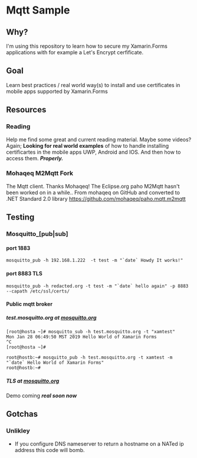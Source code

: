 # Mqtt Sample

## Why?
I'm using this repository to learn how to secure my Xamarin.Forms applications with for example a Let's Encrypt cerfificate.

## Goal
Learn best practices / real world way(s) to install and use certificates in mobile apps supported by Xamarin.Forms

## Resources
### Reading
Help me find some great and current reading material. Maybe some videos? Again; **Looking for real world examples** of how to handle installing certificartes in 
the mobile apps UWP, Android and IOS. And then how to access them. **_Properly._**

### Mohaqeq M2Mqtt Fork
The Mqtt client. Thanks Mohaqeq!
The Eclipse.org paho M2Mqtt hasn't been worked on in a while..
From mohaqeq on GitHub and converted to .NET Standard 2.0 library
https://github.com/mohaqeq/paho.mqtt.m2mqtt

## Testing

### Mosquitto_[pub|sub]

#### port 1883
``mosquitto_pub -h 192.168.1.222  -t test -m "`date` Howdy It works!"``
#### port 8883 TLS
``mosquitto_pub -h redacted.org -t test -m "`date` hello again" -p 8883 --capath /etc/ssl/certs/``

#### Public mqtt broker
##### test.mosquitto.org at [mosquitto.org](https://mosquitto.org/)

    [root@hosta ~]# mosquitto_sub -h test.mosquitto.org -t "xamtest"
    Mon Jan 28 06:49:50 MST 2019 Hello World of Xamarin Forms
    ^C
    [root@hosta ~]#

    root@hostb:~# mosquitto_pub -h test.mosquitto.org -t xamtest -m "`date` Hello World of Xamarin Forms"
    root@hostb:~#
##### TLS at [mosquitto.org](https://mosquitto.org/)

Demo coming **_real soon now_**

## Gotchas
### Unlikley 
- If you configure DNS nameserver to return a hostname on a NATed ip address this code will bomb.
